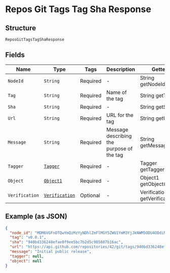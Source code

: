 
# Repos Git Tags Tag Sha Response

## Structure

`ReposGitTagsTagShaResponse`

## Fields

| Name | Type | Tags | Description | Getter | Setter |
|  --- | --- | --- | --- | --- | --- |
| `NodeId` | `String` | Required | - | String getNodeId() | setNodeId(String nodeId) |
| `Tag` | `String` | Required | Name of the tag | String getTag() | setTag(String tag) |
| `Sha` | `String` | Required | - | String getSha() | setSha(String sha) |
| `Url` | `String` | Required | URL for the tag | String getUrl() | setUrl(String url) |
| `Message` | `String` | Required | Message describing the purpose of the tag | String getMessage() | setMessage(String message) |
| `Tagger` | [`Tagger`](../../doc/models/tagger.md) | Required | - | Tagger getTagger() | setTagger(Tagger tagger) |
| `Object` | [`Object1`](../../doc/models/object-1.md) | Required | - | Object1 getObject() | setObject(Object1 object) |
| `Verification` | [`Verification`](../../doc/models/verification.md) | Optional | - | Verification getVerification() | setVerification(Verification verification) |

## Example (as JSON)

```json
{
  "node_id": "MDM6VGFnOTQwYmQzMzYyNDhlZmFlMGY5ZWU1YmM3YjJkNWM5ODU4ODdiMTZhYw==",
  "tag": "v0.0.1",
  "sha": "940bd336248efae0f9ee5bc7b2d5c985887b16ac",
  "url": "https://api.github.com/repositories/42/git/tags/940bd336248efae0f9ee5bc7b2d5c985887b16ac",
  "message": "Initial public release",
  "tagger": null,
  "object": null
}
```

